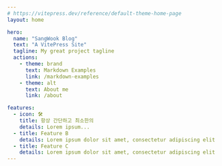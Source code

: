 ```yaml
---
# https://vitepress.dev/reference/default-theme-home-page
layout: home

hero:
  name: "SangWook Blog"
  text: "A VitePress Site"
  tagline: My great project tagline
  actions:
    - theme: brand
      text: Markdown Examples
      link: /markdown-examples
    - theme: alt
      text: About me
      link: /about

features:
  - icon: 🛠️
    title: 항상 간단하고 최소한의
    details: Lorem ipsum...
  - title: Feature B
    details: Lorem ipsum dolor sit amet, consectetur adipiscing elit
  - title: Feature C
    details: Lorem ipsum dolor sit amet, consectetur adipiscing elit
---
```


